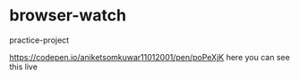 # browser-watch
practice-project


https://codepen.io/aniketsomkuwar11012001/pen/poPeXjK
here you can see this live
